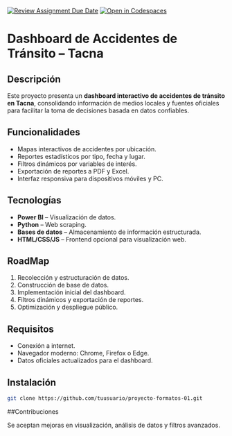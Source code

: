[![Review Assignment Due Date](https://classroom.github.com/assets/deadline-readme-button-22041afd0340ce965d47ae6ef1cefeee28c7c493a6346c4f15d667ab976d596c.svg)](https://classroom.github.com/a/VMb-1xPS)
[![Open in Codespaces](https://classroom.github.com/assets/launch-codespace-2972f46106e565e64193e422d61a12cf1da4916b45550586e14ef0a7c637dd04.svg)](https://classroom.github.com/open-in-codespaces?assignment_repo_id=20079501)
# Dashboard de Accidentes de Tránsito – Tacna

## Descripción
Este proyecto presenta un **dashboard interactivo de accidentes de tránsito en Tacna**, consolidando información de medios locales y fuentes oficiales para facilitar la toma de decisiones basada en datos confiables.

## Funcionalidades
- Mapas interactivos de accidentes por ubicación.
- Reportes estadísticos por tipo, fecha y lugar.
- Filtros dinámicos por variables de interés.
- Exportación de reportes a PDF y Excel.
- Interfaz responsiva para dispositivos móviles y PC.

## Tecnologías
- **Power BI** – Visualización de datos.
- **Python** – Web scraping.
- **Bases de datos** – Almacenamiento de información estructurada.
- **HTML/CSS/JS** – Frontend opcional para visualización web.

## RoadMap
1. Recolección y estructuración de datos.
2. Construcción de base de datos.
3. Implementación inicial del dashboard.
4. Filtros dinámicos y exportación de reportes.
5. Optimización y despliegue público.

## Requisitos
- Conexión a internet.
- Navegador moderno: Chrome, Firefox o Edge.
- Datos oficiales actualizados para el dashboard.

## Instalación
```bash
git clone https://github.com/tuusuario/proyecto-formatos-01.git
```
##Contribuciones

Se aceptan mejoras en visualización, análisis de datos y filtros avanzados.
